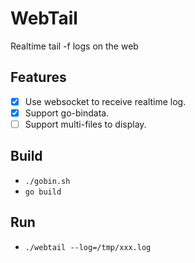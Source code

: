 # WebTail

Realtime tail -f logs on the web

## Features
- [x] Use websocket to receive realtime log.
- [x] Support go-bindata.
- [ ] Support multi-files to display.

## Build

* `./gobin.sh`
* `go build`

## Run

* `./webtail --log=/tmp/xxx.log`

